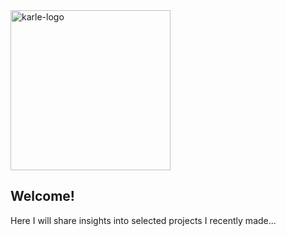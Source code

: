 <img width="256" alt="karle-logo" src="https://user-images.githubusercontent.com/15382541/131265273-dce50394-0e71-4682-8c7e-5053555c9ea6.png">

## Welcome!

Here I will share insights into selected projects I recently made...


